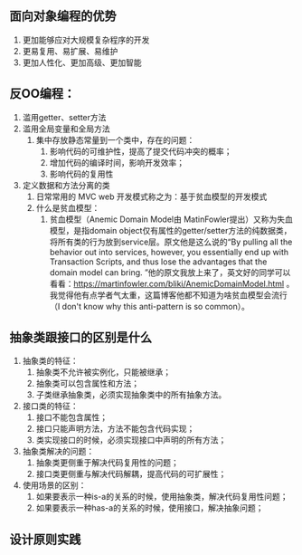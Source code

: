 ## 面向对象编程的优势
1. 更加能够应对大规模复杂程序的开发
2. 更易复用、易扩展、易维护
3. 更加人性化、更加高级、更加智能

## 反OO编程：
1. 滥用getter、setter方法
2. 滥用全局变量和全局方法
   1. 集中存放静态常量到一个类中，存在的问题：
      1. 影响代码的可维护性，提高了提交代码冲突的概率；
      2. 增加代码的编译时间，影响开发效率；
      3. 影响代码的复用性
3. 定义数据和方法分离的类
   1. 日常常用的 MVC web 开发模式称之为：基于贫血模型的开发模式
   2. 什么是贫血模型：
      1. 贫血模型（Anemic Domain Model由
MatinFowler提出）又称为失血模型，是指domain object仅有属性的getter/setter方法的纯数据类，将所有类的行为放到service层。原文他是这么说的“By pulling all the behavior out into services, however, you essentially end up with Transaction Scripts, and thus lose the advantages that the domain model can bring. ”他的原文我放上来了，英文好的同学可以看看：https://martinfowler.com/bliki/AnemicDomainModel.html 。 我觉得他有点学者气太重，这篇博客他都不知道为啥贫血模型会流行（I don't know why this anti-pattern is so common）。

## 抽象类跟接口的区别是什么
1. 抽象类的特征：
   1. 抽象类不允许被实例化，只能被继承；
   2. 抽象类可以包含属性和方法；
   3. 子类继承抽象类，必须实现抽象类中的所有抽象方法。
2. 接口类的特征：
   1. 接口不能包含属性；
   2. 接口只能声明方法，方法不能包含代码实现；
   3. 类实现接口的时候，必须实现接口中声明的所有方法；
3. 抽象类解决的问题：
   1. 抽象类更侧重于解决代码复用性的问题；
   2. 接口类更侧重与解决代码解耦，提高代码的可扩展性；
4. 使用场景的区别：
   1. 如果要表示一种is-a的关系的时候，使用抽象类，解决代码复用性问题；
   2. 如果要表示一种has-a的关系的时候，使用接口，解决抽象问题；
## 设计原则实践
